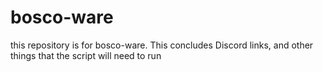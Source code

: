 # bosco-ware
this repository is for bosco-ware. This concludes Discord links, and other things that the script will need to run
